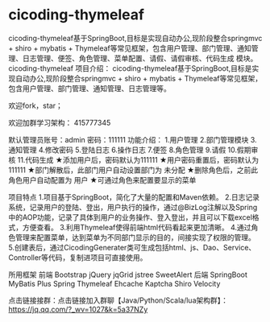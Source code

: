 # cicoding-thymeleaf
cicoding-thymeleaf基于SpringBoot,目标是实现自动办公,现阶段整合springmvc + shiro + mybatis + Thymeleaf等常见框架，包含用户管理、部门管理、通知管理、日志管理、便签、角色管理、菜单配置、请假、请假审核、代码生成 模块。
cicoding-thymeleaf
项目介绍：
cicoding-thymeleaf基于SpringBoot,目标是实现自动办公,现阶段整合springmvc + shiro + mybatis + Thymeleaf等常见框架，包含用户管理、部门管理、通知管理、日志管理等。

欢迎fork，star；

欢迎加群学习架构： 415777345

默认管理员账号：admin 密码：111111
功能介绍：
1.用户管理 2.部门管理模块 3.通知管理 4.修改密码 5.登陆日志 6.操作日志 7.便签 8.角色管理 9.请假 10.假期审核 11.代码生成
★添加用户后，密码默认为111111
★用户密码重置后，密码默认为111111
★部门解散后，此部门用户自动设置部门为 未分配
★删除角色后，之前此角色用户自动配置为 用户
★可通过角色来配置要显示的菜单

项目特点
1.项目基于SpringBoot，简化了大量的配置和Maven依赖。
2.日志记录系统，记录用户的登陆、登出，用户执行的操作，通过@BizLog注解以及Spring中的AOP功能，记录了具体到用户的业务操作、登入登出，并且可以下载excel格式，方便查看。
3.利用Thymeleaf使得前端html代码看起来更加清晰。
4.通过角色管理来配置菜单，达到菜单为不同部门显示的目的，间接实现了权限的管理。
5.创建表后，通过CicodingGenerater类可生成包括html、js、Dao、Service、Controller等代码，复制进项目可直接使用。

所用框架
前端
Bootstrap
jQuery
jqGrid
jstree
SweetAlert
后端
SpringBoot
MyBatis Plus
Spring
Thymeleaf
Ehcache
Kaptcha
Shiro
Velocity


点击链接接群：点击链接加入群聊【Java/Python/Scala/lua架构群】：https://jq.qq.com/?_wv=1027&k=5a37NZy

